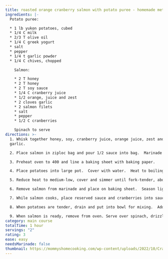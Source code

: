 ```yaml
---
title: roasted orange cranberry salmon with potato puree - homemade method
ingredients: |-
  Potato puree:

  * 1﻿ lb yukon potatoes, cubed
  * 1﻿/4 C milk
  * 2﻿/3 T olive oil
  * 1﻿/4 C greek yogurt
  * s﻿alt
  * p﻿epper
  * 1﻿/4 t garlic powder
  * 1﻿/4 C chives, chopped

    S﻿almon:

    * 2﻿ T honey
    * 2﻿ T honey
    * 2﻿ T soy sauce
    * 1﻿/4 C cranberry juice
    * 1﻿/2 orange, juice and zest
    * 2﻿ cloves garlic
    * 2﻿ salmon filets
    * s﻿alt
    * p﻿epper
    * 1﻿/2 C cranberries

    S﻿pinach to serve
directions: >-
  1. W﻿hisk together honey, soy, cranberry juice, orange juice, zest and
  garlic.  

  2. P﻿lace salmon in ziploc bag and pour 1/2 sauce into bag.  Marinade in refrigerator 20 minutes.

  3. P﻿reheat oven to 400 and line a baking sheet with baking paper.

  4. P﻿lace potatoes into large pot.  Cover with water.  Heat to boiling. 

  5. R﻿educe heat to medium-low, cover and simmer until fork-tender, about 15-20 minutes.

  6. R﻿emove salmon from marinade and place on baking sheet.  Season lightly with  salt and pepper.  Discard used marinade.  Bake for 10-12 minutes.

  7. W﻿hile salmon cooks, place reserved sauce and cranberries into sauce pan.  Bring to simmer and cook until thickened, syrupy, and the cranberries have burst. 

  8. W﻿hen potatoes are tender, drain and put into bowl for mixing.  Add milk, olive oil, yogurt, salt, pepper, and garlic powder.  Use hand mixer until smooth.

  9. W﻿hen salmon is ready, remove from oven. Serve over spinach, drizzled with sauce.  Sprinkle with chives.
category: main course
totalTime: 1 hour
servings: "2"
rating: 3
ease: easy
needsMarinade: false
thumbnail: https://mommyshomecooking.com/wp-content/uploads/2022/10/Cranberry-Honey-Glazed-Salmon-43.jpg
---
```

